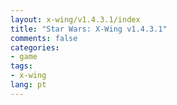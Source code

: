 ```yaml
---
layout: x-wing/v1.4.3.1/index
title: "Star Wars: X-Wing v1.4.3.1"
comments: false
categories:
- game
tags:
- x-wing
lang: pt
---
```

